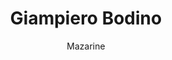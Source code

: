 ---
title: 'Giampiero Bodino'
author: Mazarine
project_image_path: '/images/gallery/giampiero-bodino.jpeg'
external_url: 'http://www.giampierobodino.com/en/'
---
